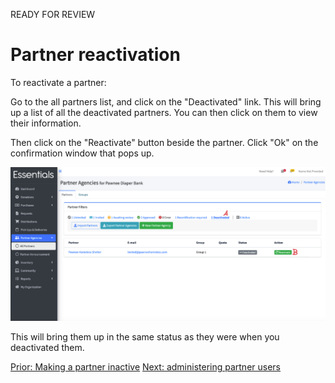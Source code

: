 READY FOR REVIEW

# Partner reactivation

To reactivate a partner: 

Go to the all partners list, and click on the "Deactivated" link.
This will bring up a list of all the deactivated partners. You can then click on them to view their information.

Then click on the "Reactivate" button beside the partner.  Click "Ok" on the confirmation window that pops up.


![Navigation for reactivating a Partner](images/partners/partners_viewing_and_reactivating_deactivated.png)

This will bring them up in the same status as they were when you deactivated them.


[Prior: Making a partner inactive](pm_making_a_partner_inactive.md) [Next: administering partner users](pm_partner_user_admin.md)

